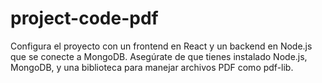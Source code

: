 # project-code-pdf
Configura el proyecto con un frontend en React y un backend en Node.js que se conecte a MongoDB. Asegúrate de que tienes instalado Node.js, MongoDB, y una biblioteca para manejar archivos PDF como pdf-lib.
